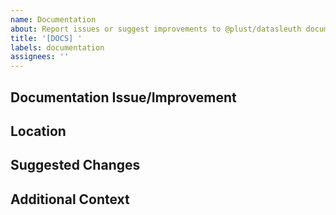 ```yaml
---
name: Documentation
about: Report issues or suggest improvements to @plust/datasleuth documentation
title: '[DOCS] '
labels: documentation
assignees: ''
---
```


## Documentation Issue/Improvement

<!-- Describe what's missing, unclear, or incorrect in the documentation -->

## Location

<!-- Specify where the documentation issue exists (README, API docs, code comments, etc.) -->

## Suggested Changes

<!-- Describe what changes you suggest to improve the documentation -->

## Additional Context

<!-- Provide any additional context, screenshots, or examples -->
